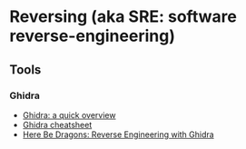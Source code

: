 # Reversing (aka SRE: software reverse-engineering)
## Tools
### Ghidra
* [Ghidra: a quick overview](https://0xeb.net/2019/03/ghidra-a-quick-overview)
* [Ghidra cheatsheet](https://ghidra-sre.org/CheatSheet.html)
* [Here Be Dragons: Reverse Engineering with Ghidra](https://www.shogunlab.com/blog/2019/12/22/here-be-dragons-ghidra-1.html)

